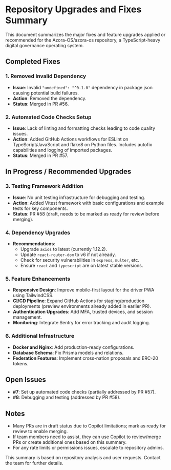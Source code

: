 # Repository Upgrades and Fixes Summary

This document summarizes the major fixes and feature upgrades applied or recommended for the Azora-OS/azora-os repository, a TypeScript-heavy digital governance operating system.

## Completed Fixes

### 1. Removed Invalid Dependency
- **Issue**: Invalid `"undefined": "^0.1.0"` dependency in package.json causing potential build failures.
- **Action**: Removed the dependency.
- **Status**: Merged in PR #56.

### 2. Automated Code Checks Setup
- **Issue**: Lack of linting and formatting checks leading to code quality issues.
- **Action**: Added GitHub Actions workflows for ESLint on TypeScript/JavaScript and flake8 on Python files. Includes autofix capabilities and logging of imported packages.
- **Status**: Merged in PR #57.

## In Progress / Recommended Upgrades

### 3. Testing Framework Addition
- **Issue**: No unit testing infrastructure for debugging and testing.
- **Action**: Added Vitest framework with basic configurations and example tests for key components.
- **Status**: PR #58 (draft, needs to be marked as ready for review before merging).

### 4. Dependency Upgrades
- **Recommendations**:
  - Upgrade `axios` to latest (currently 1.12.2).
  - Update `react-router-dom` to v6 if not already.
  - Check for security vulnerabilities in `express`, `multer`, etc.
  - Ensure `react` and `typescript` are on latest stable versions.

### 5. Feature Enhancements
- **Responsive Design**: Improve mobile-first layout for the driver PWA using TailwindCSS.
- **CI/CD Pipeline**: Expand GitHub Actions for staging/production deployments (preview environments already added in earlier PR).
- **Authentication Upgrades**: Add MFA, trusted devices, and session management.
- **Monitoring**: Integrate Sentry for error tracking and audit logging.

### 6. Additional Infrastructure
- **Docker and Nginx**: Add production-ready configurations.
- **Database Schema**: Fix Prisma models and relations.
- **Federation Features**: Implement cross-nation proposals and ERC-20 tokens.

## Open Issues
- **#7**: Set up automated code checks (partially addressed by PR #57).
- **#8**: Debugging and testing (addressed by PR #58).

## Notes
- Many PRs are in draft status due to Copilot limitations; mark as ready for review to enable merging.
- If team members need to assist, they can use Copilot to review/merge PRs or create additional ones based on this summary.
- For any rate limits or permissions issues, escalate to repository admins.

This summary is based on repository analysis and user requests. Contact the team for further details.